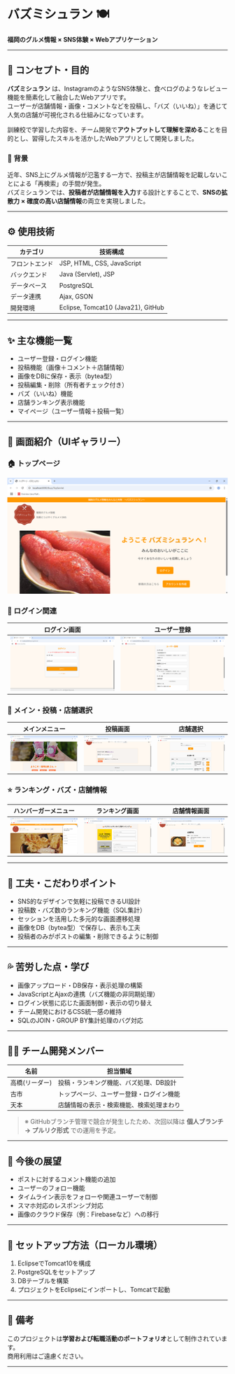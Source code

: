 # バズミシュラン 🍽️

**福岡のグルメ情報 × SNS体験 × Webアプリケーション**

---

## 📌 コンセプト・目的

**バズミシュラン** は、InstagramのようなSNS体験と、食べログのようなレビュー機能を簡素化して融合したWebアプリです。  
ユーザーが店舗情報・画像・コメントなどを投稿し、「バズ（いいね）」を通じて人気の店舗が可視化される仕組みになっています。

訓練校で学習した内容を、チーム開発で**アウトプットして理解を深める**ことを目的とし、習得したスキルを活かしたWebアプリとして開発しました。

### 🎯 背景

近年、SNS上にグルメ情報が氾濫する一方で、投稿主が店舗情報を記載しないことによる「再検索」の手間が発生。  
バズミシュランでは、**投稿者が店舗情報を入力**する設計とすることで、**SNSの拡散力 × 確度の高い店舗情報**の両立を実現しました。

---

## ⚙️ 使用技術

| カテゴリ       | 技術構成                          |
|----------------|------------------------------------|
| フロントエンド | JSP, HTML, CSS, JavaScript         |
| バックエンド   | Java (Servlet), JSP                |
| データベース   | PostgreSQL                         |
| データ連携     | Ajax, GSON                         |
| 開発環境       | Eclipse, Tomcat10 (Java21), GitHub |

---

## ✨ 主な機能一覧

- ユーザー登録・ログイン機能
- 投稿機能（画像＋コメント＋店舗情報）
- 画像をDBに保存・表示（bytea型）
- 投稿編集・削除（所有者チェック付き）
- バズ（いいね）機能
- 店舗ランキング表示機能
- マイページ（ユーザー情報＋投稿一覧）

---

## 📸 画面紹介（UIギャラリー）

### 🏠 トップページ
![トップ画面](src/main/webapp/screenshots/toppage.png)

### 🔐 ログイン関連
| ログイン画面 | ユーザー登録 |
|--------------|---------------|
| ![ログイン](src/main/webapp/screenshots/login.png) | ![登録](src/main/webapp/screenshots/register.png) |

### 🍔 メイン・投稿・店舗選択
| メインメニュー | 投稿画面 | 店舗選択 |
|----------------|----------|-----------|
| ![メイン](src/main/webapp/screenshots/mainmenu.png) | ![投稿](src/main/webapp/screenshots/post.png) | ![選択](src/main/webapp/screenshots/selectShop.png) |

### ⭐ ランキング・バズ・店舗情報
| ハンバーガーメニュー | ランキング画面 | 店舗情報画面 |
|----------------------|----------------|----------------|
| ![メニュー](src/main/webapp/screenshots/open.png) | ![ランキング](src/main/webapp/screenshots/ranking.png) | ![店舗情報](src/main/webapp/screenshots/shopinfo.png) |

---

## 🔧 工夫・こだわりポイント

- SNS的なデザインで気軽に投稿できるUI設計
- 投稿数・バズ数のランキング機能（SQL集計）
- セッションを活用した多元的な画面遷移処理
- 画像をDB（bytea型）で保存し、表示も工夫
- 投稿者のみがポストの編集・削除できるように制御

---

## 💦 苦労した点・学び

- 画像アップロード・DB保存・表示処理の構築
- JavaScriptとAjaxの連携（バズ機能の非同期処理）
- ログイン状態に応じた画面制御・表示の切り替え
- チーム開発におけるCSS統一感の維持
- SQLのJOIN・GROUP BY集計処理のバグ対応

---

## 🧑‍💻 チーム開発メンバー

| 名前   | 担当領域                                      |
|---------------|---------------------------------------|
| 高橋(リーダー) | 投稿・ランキング機能、バズ処理、DB設計   |
| 古市   　　　　| トップページ、ユーザー登録・ログイン機能 |
| 天本  　　　　 | 店舗情報の表示・検索機能、検索処理まわり  |

> ※ GitHubブランチ管理で競合が発生したため、次回以降は **個人ブランチ → プルリク形式** での運用を予定。

---

## 🏁 今後の展望

- ポストに対するコメント機能の追加
- ユーザーのフォロー機能
- タイムライン表示をフォローや関連ユーザーで制御
- スマホ対応のレスポンシブ対応
- 画像のクラウド保存（例：Firebaseなど）への移行

---

## 📂 セットアップ方法（ローカル環境）

1. EclipseでTomcat10を構成
2. PostgreSQLをセットアップ
3. DBテーブルを構築
4. プロジェクトをEclipseにインポートし、Tomcatで起動

---

## 📝 備考

このプロジェクトは**学習および転職活動のポートフォリオ**として制作されています。  
商用利用はご遠慮ください。

---
